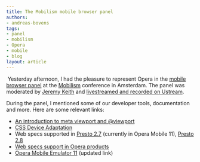 ```yaml
---
title: The Mobilism mobile browser panel
authors:
- andreas-bovens
tags:
- panel
- mobilism
- Opera
- mobile
- blog
layout: article
---
```

<p><span class='imgright'><img alt='' src='http://files.myopera.com/andreasbovens/blog/mobilism2.png' /></span> Yesterday afternoon, I had the pleasure to represent Opera in the <a href="http://mobilism.nl/2011/news/april-26">mobile browser panel</a> at the <a href="http://mobilism.nl/">Mobilism</a> conference in Amsterdam. The panel was moderated by <a href="http://adactio.com/">Jeremy Keith</a> and <a href="http://www.ustream.tv/recorded/14650462">livestreamed and recorded on Ustream</a>.</p>
<p>During the panel, I mentioned some of our developer tools, documentation and more. Here are some relevant links:</p>
<ul>
<li><a href="http://dev.opera.com/articles/view/an-introduction-to-meta-viewport-and-viewport/">An introduction to meta viewport and @viewport</a></li>
<li><a href="http://dev.w3.org/csswg/css-device-adapt/">CSS Device Adaptation</a></li>
<li>Web specs supported in <a href="http://www.opera.com/docs/specs/presto27/">Presto 2.7</a> (currently in Opera Mobile 11), <a href="http://www.opera.com/docs/specs/presto28/">Presto 2.8</a></li>
<li><a href="http://www.opera.com/docs/specs/productspecs/">Web specs support in Opera products</a></li>
<li><a href="http://www.opera.com/developer/tools/mobile/">Opera Mobile Emulator 11</a> (updated link)</li>
</ul>
